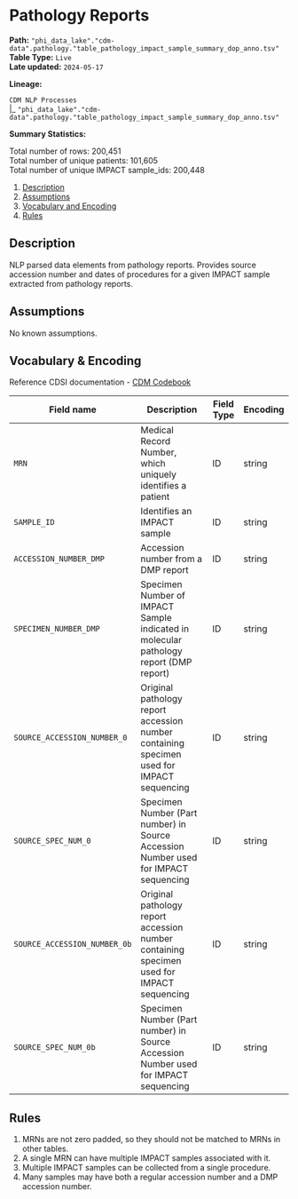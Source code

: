# Pathology Reports 

<b>Path:</b> `"phi_data_lake"."cdm-data".pathology."table_pathology_impact_sample_summary_dop_anno.tsv"` <br/>
<b>Table Type:</b> `Live` <br/>
<b>Late updated:</b> `2024-05-17` <br/>

<b>Lineage:</b> 

`CDM NLP Processes` <br/>
|_ `"phi_data_lake"."cdm-data".pathology."table_pathology_impact_sample_summary_dop_anno.tsv"` <br/>

<b>Summary Statistics:</b>

Total number of rows: 200,451 <br/>
Total number of unique patients: 101,605 <br/>
Total number of unique IMPACT sample_ids: 200,448 <br/>


1. [Description](#description)
2. [Assumptions](#assumptions)
3. [Vocabulary and Encoding](#vocabulary)
3. [Rules](#rules)


## Description <a name="description"></a>

NLP parsed data elements from pathology reports. Provides source accession number and dates of procedures for a given IMPACT sample extracted from pathology reports.

## Assumptions <a name="assumptions"></a>

No known assumptions.


## Vocabulary & Encoding <a name="vocabulary"></a>

Reference CDSI documentation - [CDM Codebook](https://docs.google.com/spreadsheets/d/1po0GdSwqmmXibz4e-7YvTPUbXpi0WYv3c2ImdHXxyuc/edit#gid=187767892)

| **Field name** | **Description** | **Field Type** | **Encoding** |
|---|---|---|---|
| `MRN` | Medical Record Number, which uniquely identifies a patient  | ID | string |
| `SAMPLE_ID` | Identifies an IMPACT sample  | ID | string |
| `ACCESSION_NUMBER_DMP` |  Accession number from a DMP report | ID | string |
| `SPECIMEN_NUMBER_DMP` | Specimen Number of IMPACT Sample indicated in molecular pathology report (DMP report)  | ID | string |
| `SOURCE_ACCESSION_NUMBER_0` | Original pathology report accession number containing specimen used for IMPACT sequencing  | ID | string |
| `SOURCE_SPEC_NUM_0` | Specimen Number (Part number) in Source Accession Number used for IMPACT sequencing    | ID | string |
| `SOURCE_ACCESSION_NUMBER_0b` | Original pathology report accession number containing specimen used for IMPACT sequencing   | ID | string |
| `SOURCE_SPEC_NUM_0b` | Specimen Number (Part number) in Source Accession Number used for IMPACT sequencing | ID | string |



## Rules <a name="rules"></a>

1. MRNs are not zero padded, so they should not be matched to MRNs in other tables.
2. A single MRN can have multiple IMPACT samples associated with it.
3. Multiple IMPACT samples can be collected from a single procedure.
4. Many samples may have both a regular accession number and a DMP accession number.



